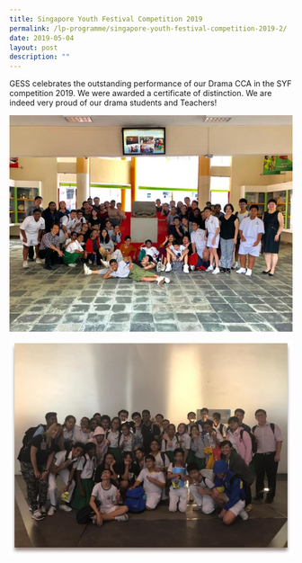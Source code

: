 ```yaml
---
title: Singapore Youth Festival Competition 2019
permalink: /lp-programme/singapore-youth-festival-competition-2019-2/
date: 2019-05-04
layout: post
description: ""
---
```

GESS celebrates the outstanding performance of our Drama CCA in the SYF competition 2019. We were awarded a certificate of distinction. We are indeed very proud of our drama students and Teachers!

![Singapore Youth Festival Competition 2019](/images/Singapore-Youth-Festival-Competition-2019-School-1.jpeg)

![Singapore Youth Festival Competition 2019](/images/Singapore-Youth-Festival-Competition-2019-School-2.jpeg)